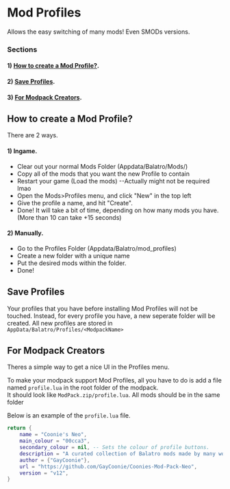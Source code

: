 # Mod Profiles
Allows the easy switching of many mods! Even SMODs versions.

### Sections

#### 1) [How to create a Mod Profile?](#how-to-create-a-mod-profile?).
#### 2) [Save Profiles](#save-profiless).
#### 3) [For Modpack Creators](#for-modpack-creator).

## How to create a Mod Profile?

There are 2 ways. 

#### 1) Ingame.

 - Clear out your normal Mods Folder (Appdata/Balatro/Mods/)
 - Copy all of the mods that you want the new Profile to contain
 - Restart your game (Load the mods)  --Actually might not be required lmao
 - Open the Mods>Profiles menu, and click "New" in the top left
 - Give the profile a name, and hit "Create".
 - Done! It will take a bit of time, depending on how many mods you have. (More than 10 can take +15 seconds)


#### 2) Manually.

 - Go to the Profiles Folder (Appdata/Balatro/mod_profiles)
 - Create a new folder with a unique name
 - Put the desired mods within the folder.
 - Done!


## Save Profiles
Your profiles that you have before installing Mod Profiles will not be touched. Instead, for every profile you have, a new seperate folder will be created.
All new profiles are stored in `AppData/Balatro/Profiles/<ModpackName>`


## For Modpack Creators

Theres a simple way to get a nice UI in the Profiles menu. 

To make your modpack support Mod Profiles, all you have to do is add a file named `profile.lua` in the root folder of the modpack.<br>
It should look like `ModPack.zip/profile.lua`. All mods should be in the same folder

Below is an example of the `profile.lua` file.
```lua
return {
    name = "Coonie's Neo",
    main_colour = "00cca3",
    secondary_colour = nil, -- Sets the colour of profile buttons.
    description = "A curated collection of Balatro mods made by many wonderful members of the community. Specially curated towards a vannilia+ game experience where things can get nuts,",
    author = {"GayCoonie"},
    url = "https://github.com/GayCoonie/Coonies-Mod-Pack-Neo",
    version = "v12",
}
```
